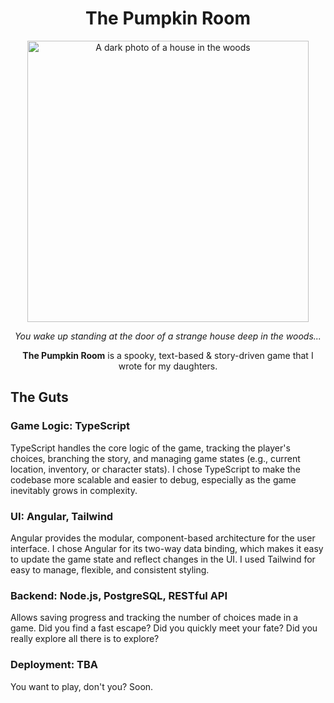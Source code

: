 <div align="center">
<h1>The Pumpkin Room</h1>
  
<img src="img/01.jpg" alt="A dark photo of a house in the woods" width="450"/>

_You wake up standing at the door of a strange house deep in the woods..._

**The Pumpkin Room** is a spooky, text-based & story-driven game that I wrote for my daughters.

</div>

## The Guts

### Game Logic: TypeScript

TypeScript handles the core logic of the game, tracking the player's choices, branching the story, and managing game states (e.g., current location, inventory, or character stats). I chose TypeScript to make the codebase more scalable and easier to debug, especially as the game inevitably grows in complexity.

### UI: Angular, Tailwind

Angular provides the modular, component-based architecture for the user interface. I chose Angular for its two-way data binding, which makes it easy to update the game state and reflect changes in the UI. I used Tailwind for easy to manage, flexible, and consistent styling.

### Backend: Node.js, PostgreSQL, RESTful API

Allows saving progress and tracking the number of choices made in a game. Did you find a fast escape? Did you quickly meet your fate? Did you really explore all there is to explore?

### Deployment: TBA

You want to play, don't you? Soon.
